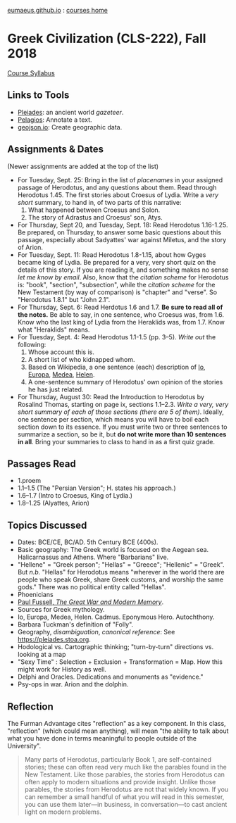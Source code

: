 
[eumaeus.github.io](https://eumaeus.github.io) : [courses home](index.md)

# Greek Civilization (CLS-222), Fall 2018

[Course Syllabus](CLS220-Syllabus.md)

## Links to Tools

- [Pleiades](https://pleiades.stoa.org): an ancient world *gazeteer*.
- [Pelagios](https://www.pelagios.org): Annotate a text.
- [geojson.io](http://geojson.io/#map=2/20.0/0.0): Create geographic data.

## Assignments & Dates

(Newer assignments are added at the top of the list)

- For Tuesday, Sept. 25: Bring in the list of *placenames* in your assigned passage of Herodotus, and any questions about them. Read through Herodotus 1.45. The first stories about Croesus of Lydia. Write a *very short* summary, to hand in, of two parts of this narrative:
	1. What happened between Croesus and Solon.
	1. The story of Adrastus and Croesus' son, Atys.
- For Thursday, Sept 20, and Tuesday, Sept. 18: Read Herodotus 1.16-1.25. Be prepared, on Thursday, to answer some basic questions about this passage, especially about Sadyattes' war against Miletus, and the story of Arion.
- For Tuesday, Sept. 11: Read Herodotus 1.8-1.15, about how Gyges became king of Lydia. Be prepared for a very, very short quiz on the details of this story. If you are reading it, and something makes no sense *let me know by email*. Also, know that the *citation scheme* for Herodotus is: "book", "section", "subsection", while the *citation scheme* for the New Testament (by way of comparison) is "chapter" and "verse". So "Herodotus 1.8.1" but "John 2.1".
- For Thursday, Sept. 6: Read Herdotus 1.6 and 1.7. **Be sure to read all of the notes.** Be able to say, in one sentence, who Croesus was, from 1.6. Know who the last king of Lydia from the Heraklids was, from 1.7. Know what "Heraklids" means.
- For Tuesday, Sept. 4: Read Herodotus 1.1-1.5 (pp. 3–5). *Write out* the following:
	1. Whose account this is.
	1. A short list of who kidnapped whom.
	1. Based on Wikipedia, a one sentence (each) description of [Io](https://en.wikipedia.org/wiki/Io_(mythology)), [Europa](https://en.wikipedia.org/wiki/Europa_(mythology)), [Medea](https://en.wikipedia.org/wiki/Medea), [Helen](https://en.wikipedia.org/wiki/Helen_of_Troy).
	1. A one-sentence summary of Herodotus' own opinion of the stories he has just related.
- For Thursday, August 30: Read the Introduction to Herodotus by Rosalind Thomas, starting on page ix, sections 1.1–2.3. *Write a very, very short summary of each of those sections (there are 5 of them)*. Ideally, one sentence per section, which means you will have to boil each section down to its essence. If you must write two or three sentences to summarize a section, so be it, but **do not write more than 10 sentences in all**. Bring your summaries to class to hand in as a first quiz grade. 

## Passages Read

- 1.proem
- 1.1–1.5 (The "Persian Version"; H. states his approach.)
- 1.6–1.7 (Intro to Croesus, King of Lydia.)
- 1.8–1.25 (Alyattes, Arion)

## Topics Discussed

- Dates: BCE/CE, BC/AD. 5th Century BCE (400s).
- Basic geography: The Greek world is focused on the Aegean sea. Halicarnassus and Athens. Where "Barbarians" live.
- "Hellene" = "Greek person"; "Hellas" = "Greece"; "Hellenic" = "Greek". But *n.b.* "Hellas" for Herodotus means "wherever in the world there are people who speak Greek, share Greek customs, and worship the same gods." There was no political entity called "Hellas".
- Phoenicians
- [Paul Fussell, *The Great War and Modern Memory*](https://www.amazon.com/Great-War-Modern-Memory/dp/0195133323).
- Sources for Greek mythology. 
- Io, Europa, Medea, Helen. Cadmus. Eponymous Hero. Autochthony.
- Barbara Tuckman's definition of "Folly".
- Geography, *disambiguation*, *canonical reference*: See <https://pleiades.stoa.org>.
- Hodological vs. Cartographic thinking; "turn-by-turn" directions vs. looking at a map
- "Sexy Time" : Selection + Exclusion + Transformation = Map. How this might work for History as well.
- Delphi and Oracles. Dedications and monuments as "evidence."
- Psy-ops in war. Arion and the dolphin.

## Reflection

The Furman Advantage cites "reflection" as a key component. In this class, "reflection" (which could mean anything), will mean "the ability to talk about what you have done in terms meaningful to people outside of the University".

> Many parts of Herodotus, particularly Book 1, are self-contained stories; these can often read very much like the parables found in the New Testament. Like those parables, the stories from Herodotus can often apply to modern situations and provide insight. Unlike those parables, the stories from Herodotus are not that widely known. If you can remember a small handful of what you will read in this semester, you can use them later—in business, in conversation—to cast ancient light on modern problems.

